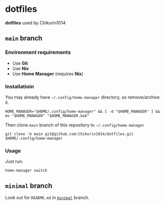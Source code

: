 # dotfiles

**dotfiles** used by Chikurin1014

## `main` branch

### Environment requirements

- Use **Git**
- Use **Nix**
- Use **Home Manager** (requires **Nix**)

### Installatioin

You may already have `~/.config/home-manager` directory, so remove/archive it.

```shell
HOME_MANAGER="$HOME/.config/home-manager" && [ -d "$HOME_MANAGER" ] && mv "$HOME_MANAGER" "$HOME_MANAGER.bak"
```

Then clone `main` branch of this repository to `~/.config/home-manager`

```shell
git clone -b main git@github.com:Chikurin1014/dotfiles.git $HOME/.config/home-manager
```

### Usage

Just run:

```shell
home-manager switch
```

## `minimal` branch

Look out for `README.md` in [`minimal`](https://github.com/Chikurin1014/dotfiles/tree/minimal) branch.
